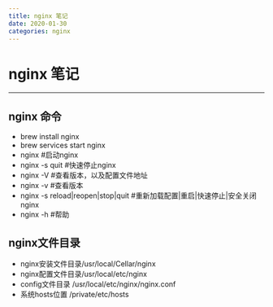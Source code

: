 ```yaml
---
title: nginx 笔记
date: 2020-01-30
categories: nginx
---
```

# nginx 笔记

---

## nginx 命令

* brew install nginx
* brew services start nginx
* nginx  #启动nginx
* nginx -s quit  #快速停止nginx
* nginx -V #查看版本，以及配置文件地址
* nginx -v #查看版本
* nginx -s reload|reopen|stop|quit   #重新加载配置|重启|快速停止|安全关闭nginx
* nginx -h #帮助

## nginx文件目录

* nginx安装文件目录/usr/local/Cellar/nginx
* nginx配置文件目录/usr/local/etc/nginx
* config文件目录 /usr/local/etc/nginx/nginx.conf
* 系统hosts位置 /private/etc/hosts